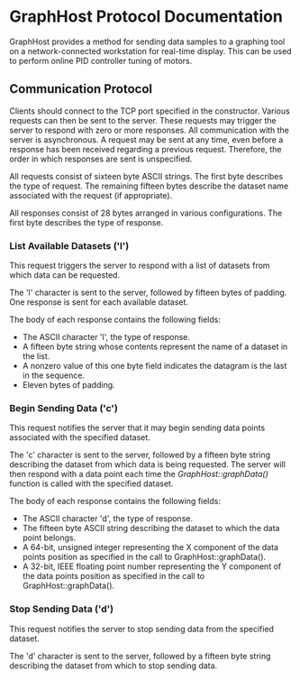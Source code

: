 GraphHost Protocol Documentation
================================

GraphHost provides a method for sending data samples to a graphing tool on a network-connected workstation for real-time display. This can be used to perform online PID controller tuning of motors.

Communication Protocol
----------------------

Clients should connect to the TCP port specified in the constructor. Various requests can then be sent to the server. These requests may trigger the server to respond with zero or more responses. All communication with the server is asynchronous. A request may be sent at any time, even before a response has been received regarding a previous request. Therefore, the order in which responses are sent is unspecified.

All requests consist of sixteen byte ASCII strings. The first byte describes the type of request. The remaining fifteen bytes describe the dataset name associated with the request (if appropriate).

All responses consist of 28 bytes arranged in various configurations. The first byte describes the type of response.

### List Available Datasets ('l') ###

This request triggers the server to respond with a list of datasets from which data can be requested.

The 'l' character is sent to the server, followed by fifteen bytes of padding. One response is sent for each available dataset.

The body of each response contains the following fields:
* The ASCII character 'l', the type of response.
* A fifteen byte string whose contents represent the name of a dataset in the list.
* A nonzero value of this one byte field indicates the datagram is the last in the sequence.
* Eleven bytes of padding.

### Begin Sending Data ('c') ###

This request notifies the server that it may begin sending data points associated with the specified dataset.

The 'c' character is sent to the server, followed by a fifteen byte string describing the dataset from which data is being requested. The server will then respond with a data point each time the *GraphHost::graphData()* function is called with the specified dataset.

The body of each response contains the following fields:
* The ASCII character 'd', the type of response.
* The fifteen byte ASCII string describing the dataset to which the data point belongs.
* A 64-bit, unsigned integer representing the X component of the data points position as specified in the call to GraphHost::graphData().
* A 32-bit, IEEE floating point number representing the Y component of the data points position as specified in the call to GraphHost::graphData().

### Stop Sending Data ('d') ###

This request notifies the server to stop sending data from the specified dataset.

The 'd' character is sent to the server, followed by a fifteen byte string describing the dataset from which to stop sending data.

